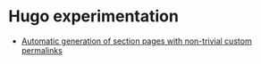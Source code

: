 # Hugo experimentation

- [Automatic generation of section pages with non-trivial custom permalinks](./section-lookup-order)
